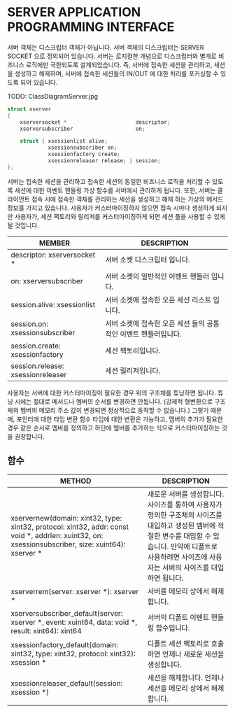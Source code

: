 __SERVER APPLICATION PROGRAMMING INTERFACE__
============================================

서버 객체는 디스크립터 객체가 아닙니다. 서버 객체의 디스크립터는 SERVER SOCKET 으로 정의되어 있습니다. 서버는 로지컬한 개념으로 디스크립터와 별개로 비즈니스 로직에만 국한되도록 설계되었습니다. 즉, 서버에 접속한 세션을 관리하고, 세션을 생성하고 해제하며, 서버에 접속한 세션들의 IN/OUT 에 대한 처리를 포커싱할 수 있도록 되어 있습니다.

TODO: ClassDiagramServer.jpg

```c
struct xserver
{
    xserversocket *                      descriptor;
    xserversubscriber                    on;

    struct { xsessionlist alive;
             xsessionsubscriber on;
             xsessionfactory create;
             xsessionreleaser release; } session;
};
```

서버는 접속한 세션을 관리하고 접속한 세션의 동일한 비즈니스 로직을 처리할 수 있도록 세션에 대한 이벤트 핸들링 가상 함수를 서버에서 관리하게 됩니다. 또한, 서버는 클라이언트 접속 시에 접속한 객체를 관리하는 세션을 생성하고 해제 하는 가상의 메서드 정보를 가지고 있습니다. 사용자가 커스터마이징하지 않으면 접속 시마다 생성하게 되지만 사용자가, 세션 팩토리와 릴리져를 커스터마이징하게 되면 세션 풀을 사용할 수 있게 될 것입니다.

| MEMBER | DESCRIPTION |
| ------ | ----------- |
| descriptor: xserversocket *       | 서버 소켓 디스크립터 입니다. |
| on: xserversubscriber             | 서버 소켓의 일반적인 이벤트 핸들러 입니다. |
| session.alive: xsessionlist       | 서버 소켓에 접속한 오픈 세션 리스트 입니다. |
| session.on: xsessionsubscriber    | 서버 소켓에 접속한 오픈 세션 들의 공통적인 이벤트 핸들러입니다. |
| session.create: xsessionfactory   | 세션 팩토리입니다. |
| session.release: xsessionreleaser | 세션 릴리져입니다. |

사용자는 서버에 대한 커스터마이징이 필요한 경우 위의 구조체를 튜닝하면 됩니다.
튜닝 시에는 절대로 메서드나 멤버의 순서를 변경하면 안됩니다. (강제적 형변환으로 구조체의 멤버의 메모리 주소 값이 변경되면 정상적으로 동작할 수 없습니다.) 그렇기 때문에, 포인터에 대한 타입 변환 함수 타입에 대한 변환은 가능하고, 멤버의 추가가 필요한 경우 같은 순서로 멤버를 정의하고 하단에 멤버를 추가하는 식으로 커스터마이징하는 것을 권장합니다.

## 함수

| METHOD | DESCRIPTION |
| ------ | ----------- |
| xservernew(domain: xint32, type: xint32, protocol: xint32, addr: const void *, addrlen: xuint32, on: xsessionsubscriber, size: xuint64): xserver * | 새로운 서버를 생성합니다. 사이즈를 통하여 사용자가 정의한 구조체의 사이즈를 대입하고 생성된 멤버에 적절한 변수를 대입할 수 있습니다. 만약에 디폴트로 사용하려면 사이즈에 사용자는 서버의 사이즈를 대입하면 됩니다. |
| xserverrem(server: xserver *): xserver * | 서버를 메모리 상에서 해제합니다. |
| xserversubscriber_default(server: xserver *, event: xuint64, data: void *, result: xint64): xint64 | 서버의 디폴트 이벤트 핸들링 함수입니다. |
| xsessionfactory_default(domain: xint32, type: xint32, protocol: xint32): xsession * | 디폴트 세션 팩토리로 호출하면 언제나 새로운 세션을 생성합니다. |
| xsessionreleaser_default(session: xsession *) | 세션을 해제합니다. 언제나 세션을 메모리 상에서 해제합니다. |
